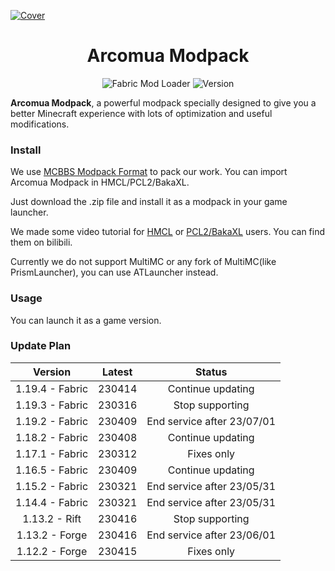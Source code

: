 [![Cover](https://repository-images.githubusercontent.com/605815963/acf90131-3a24-4fc3-b3af-17404082f735)](#arcoma-modpack)

<div align="center">
 <h1>Arcomua Modpack</h1>
 <p>
  <img src="https://img.shields.io/badge/Mod%20Loader-Fabric-dbd0b4?style=flat" alt="Fabric Mod Loader" />
  <img src="https://img.shields.io/badge/Version-230316-blue?style=flat" alt="Version" />
 </p>
</div>

**Arcomua Modpack**, a powerful modpack specially designed to give you a better Minecraft experience with lots of optimization and useful modifications.

### Install

We use [MCBBS Modpack Format](https://www.mcbbs.net/thread-1247765-1-1.html) to pack our work. You can import Arcomua Modpack in HMCL/PCL2/BakaXL.

Just download the .zip file and install it as a modpack in your game launcher.

We made some video tutorial for [HMCL](https://www.bilibili.com/video/av438701520) or [PCL2/BakaXL](https://www.bilibili.com/video/av908952920) users. You can find them on bilibili.

Currently we do not support MultiMC or any fork of MultiMC(like PrismLauncher), you can use ATLauncher instead.

### Usage

You can launch it as a game version.

### Update Plan

Version|Latest|Status
:---:|:---:|:---:
1.19.4 - Fabric|230414|Continue updating
1.19.3 - Fabric|230316|Stop supporting
1.19.2 - Fabric|230409|End service after 23/07/01
1.18.2 - Fabric|230408|Continue updating
1.17.1 - Fabric|230312|Fixes only
1.16.5 - Fabric|230409|Continue updating
1.15.2 - Fabric|230321|End service after 23/05/31
1.14.4 - Fabric|230321|End service after 23/05/31
1.13.2 - Rift|230416|Stop supporting
1.13.2 - Forge|230416|End service after 23/06/01
1.12.2 - Forge|230415|Fixes only



